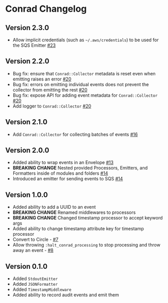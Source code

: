 # Conrad Changelog

## Version 2.3.0
* Allow implicit credentials (such as `~/.aws/credentials`) to be used for the SQS Emitter [#23](https://github.com/getoutreach/conrad/pull/23)

## Version 2.2.0
* Bug fix: ensure that `Conrad::Collector` metadata is reset even when emitting raises an error [#20](https://github.com/getoutreach/conrad/pull/20/)
* Bug fix: errors on emitting individual events does not prevent the collector from emitting the rest [#20](https://github.com/getoutreach/conrad/pull/20/)
* Bug fix: expose API for adding event metadata for `Conrad::Collector` [#20](https://github.com/getoutreach/conrad/pull/20/)
* Add logger to `Conrad::Collector` [#20](https://github.com/getoutreach/conrad/pull/20/)

## Version 2.1.0
* Add `Conrad::Collector` for collecting batches of events [#16](https://github.com/getoutreach/conrad/pull/16)

## Version 2.0.0
* Added ability to wrap events in an Envelope [#13](https://github.com/getoutreach/conrad/pull/13)
* **BREAKING CHANGE** Nested provided Processors, Emitters, and Formatters inside of modules and folders [#14](https://github.com/getoutreach/conrad/pull/14)
* Introduced an emitter for sending events to SQS [#14](https://github.com/getoutreach/conrad/pull/14)

## Version 1.0.0

* Added ability to add a UUID to an event
* **BREAKING CHANGE** Renamed middlewares to processors
* **BREAKING CHANGE** Changed timestamp processor to accept keyword args
* Added ability to change timestamp attribute key for timestamp processor
* Convert to Circle - [#7](https://github.com/getoutreach/conrad/commit/e94d17b2ef880bba2e48ca9cc8be2c9b51608a8a)
* Allow throwing `:halt_conrad_processing` to stop processing and throw away an event - [#8](https://github.com/getoutreach/conrad/commit/a0aa6128b3b34db9bce941a0d3e6feccd11b9139)

## Version 0.1.0

* Added `StdoutEmitter`
* Added `JSONFormatter`
* Added `TimestampMiddleware`
* Added ability to record audit events and emit them
